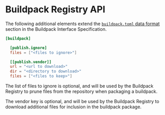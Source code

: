 # Buildpack Registry API

The following additional elements extend the [`buildpack.toml` data format](../buildpack.md#buildpacktoml-toml) section in the Buildpack Interface Specification.

```toml
[buildpack]

  [publish.ignore]
  files = ["<files to ignore>"]

  [[publish.vendor]]
  url = "<url to download>"
  dir = "<directory to download>"
  files = ["<files to keep>"]
```

The list of files to ignore is optional, and will be used by the Buildpack Registry
to prune files from the repository when packaging a buildpack.

The vendor key is optional, and will be used by the Buildpack Registry to download
additional files for inclusion in the buildpack package.
